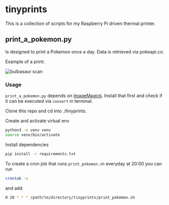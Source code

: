 # tinyprints
This is a collection of scripts for my Raspberry Pi driven thermal printer.


## print_a_pokemon.py
Is designed to print a Pokemon once a day.
Data is retrieved via pokeapi.co.

Example of a print:

![bulbasaur scan](https://github.com/StefanAvra/tinyprints/blob/main/bulbasaur.jpeg?raw=true)

### Usage
```print_a_pokemon.py``` depends on [ImageMagick](https://imagemagick.org/script/download.php). Install that first and check if it can be executed via ```convert``` in terminal.

Clone this repo and cd into ./tinyprints.

Create and activate virtual env
```sh
python3 -m venv venv
source venv/bin/activate
```

Install dependencies
```sh
pip install -r requirements.txt
```

To create a cron job that runs ```print_pokemon.sh``` everyday at 20:00 you can run
```sh
crontab -e
```
and add
```sh
0 20 * * * /path/to/directory/tinyprints/print_pokemon.sh
```

